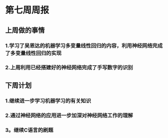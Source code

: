 # 第七周周报
## 上周做的事情
### 1.学习了吴恩达的机器学习多变量线性回归的内容，利用神经网络完成了多变量线性回归的实现
### 2.上周利用已经搭建好的神经网络完成了手写数字的识别
## 下周计划
### 1.继续进一步学习机器学习的有关知识
### 2.通过神经网络的应用进一步加深对神经网络工作的理解
### 3。继续C语言的刷题
